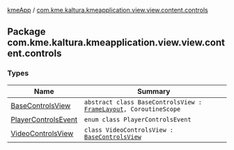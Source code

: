[kmeApp](../index.md) / [com.kme.kaltura.kmeapplication.view.view.content.controls](./index.md)

## Package com.kme.kaltura.kmeapplication.view.view.content.controls

### Types

| Name | Summary |
|---|---|
| [BaseControlsView](-base-controls-view/index.md) | `abstract class BaseControlsView : `[`FrameLayout`](https://developer.android.com/reference/android/widget/FrameLayout.html)`, CoroutineScope` |
| [PlayerControlsEvent](-player-controls-event/index.md) | `enum class PlayerControlsEvent` |
| [VideoControlsView](-video-controls-view/index.md) | `class VideoControlsView : `[`BaseControlsView`](-base-controls-view/index.md) |
